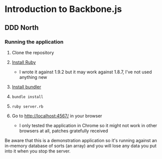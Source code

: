 # Introduction to Backbone.js

## DDD North

### Running the application

 1. Clone the repository
 
 2. [Install Ruby](http://www.ruby-lang.org/en/downloads/)
 
     * I wrote it against 1.9.2 but it may work against 1.8.7, I've not used 
       anything new
       
 3. [Install bundler](http://gembundler.com/)
 
 4. `bundle install`
 
 5. `ruby server.rb`
 
 6. Go to [http://localhost:4567/](http://localhost:4567/) in your browser
 
     * I only tested the application in Chrome so it might not work in other 
       browsers at all, patches gratefully received

Be aware that this is a demonstration application so it's running against an
in-memory database of sorts (an array) and you will lose any data you put into
it when you stop the server.
